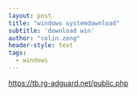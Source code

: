 ```yaml
---
layout: post
title: "windows systemdownload"
subtitle: 'download win'
author: "colin.zeng"
header-style: text
tags:
  - windows
---
```

https://tb.rg-adguard.net/public.php
